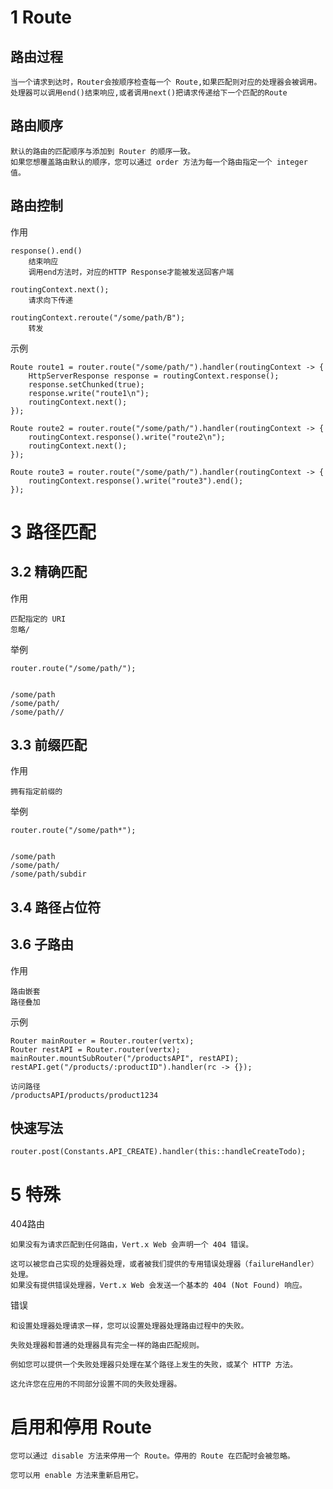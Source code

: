 
# 1 Route

## 路由过程

    当一个请求到达时，Router会按顺序检查每一个 Route,如果匹配则对应的处理器会被调用。
    处理器可以调用end()结束响应,或者调用next()把请求传递给下一个匹配的Route


## 路由顺序
    
    默认的路由的匹配顺序与添加到 Router 的顺序一致。
    如果您想覆盖路由默认的顺序，您可以通过 order 方法为每一个路由指定一个 integer 值。


## 路由控制

作用

    response().end()
        结束响应
        调用end方法时，对应的HTTP Response才能被发送回客户端
        
    routingContext.next();
        请求向下传递

    routingContext.reroute("/some/path/B");
        转发
        
示例

    Route route1 = router.route("/some/path/").handler(routingContext -> {
        HttpServerResponse response = routingContext.response();
        response.setChunked(true);
        response.write("route1\n");
        routingContext.next();
    });

    Route route2 = router.route("/some/path/").handler(routingContext -> {
        routingContext.response().write("route2\n");
        routingContext.next();
    });

    Route route3 = router.route("/some/path/").handler(routingContext -> {
        routingContext.response().write("route3").end();
    });



# 3 路径匹配


## 3.2 精确匹配

作用

    匹配指定的 URI
    忽略/
    
举例

    router.route("/some/path/");
    
    
    /some/path
    /some/path/
    /some/path//
    

## 3.3 前缀匹配

作用

    拥有指定前缀的
    
举例

    router.route("/some/path*");
    
    
    /some/path
    /some/path/
    /some/path/subdir


## 3.4 路径占位符


## 3.6 子路由

作用

    路由嵌套
    路径叠加
    
示例

    Router mainRouter = Router.router(vertx);       
    Router restAPI = Router.router(vertx);       
    mainRouter.mountSubRouter("/productsAPI", restAPI);
    restAPI.get("/products/:productID").handler(rc -> {});
    
    访问路径
    /productsAPI/products/product1234


## 快速写法

    router.post(Constants.API_CREATE).handler(this::handleCreateTodo);

# 5 特殊


404路由
    
    如果没有为请求匹配到任何路由，Vert.x Web 会声明一个 404 错误。
    
    这可以被您自己实现的处理器处理，或者被我们提供的专用错误处理器（failureHandler）处理。
    如果没有提供错误处理器，Vert.x Web 会发送一个基本的 404 (Not Found) 响应。

错误
    
    和设置处理器处理请求一样，您可以设置处理器处理路由过程中的失败。
    
    失败处理器和普通的处理器具有完全一样的路由匹配规则。
    
    例如您可以提供一个失败处理器只处理在某个路径上发生的失败，或某个 HTTP 方法。
    
    这允许您在应用的不同部分设置不同的失败处理器。

# 启用和停用 Route

    您可以通过 disable 方法来停用一个 Route。停用的 Route 在匹配时会被忽略。
    
    您可以用 enable 方法来重新启用它。


